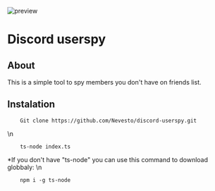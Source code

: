 ![preview](https://github.com/Nevesto/discord-userspy/assets/87545167/0d75ec35-e4f4-4cb0-8d0f-6d9d11f612da)

# Discord userspy

## About

This is a simple tool to spy members you don't have on friends list.

## Instalation

````
    Git clone https://github.com/Nevesto/discord-userspy.git
````

\n

````
    ts-node index.ts
````

*If you don't have "ts-node" you can use this command to download globbaly:
\n
````
    npm i -g ts-node
````

